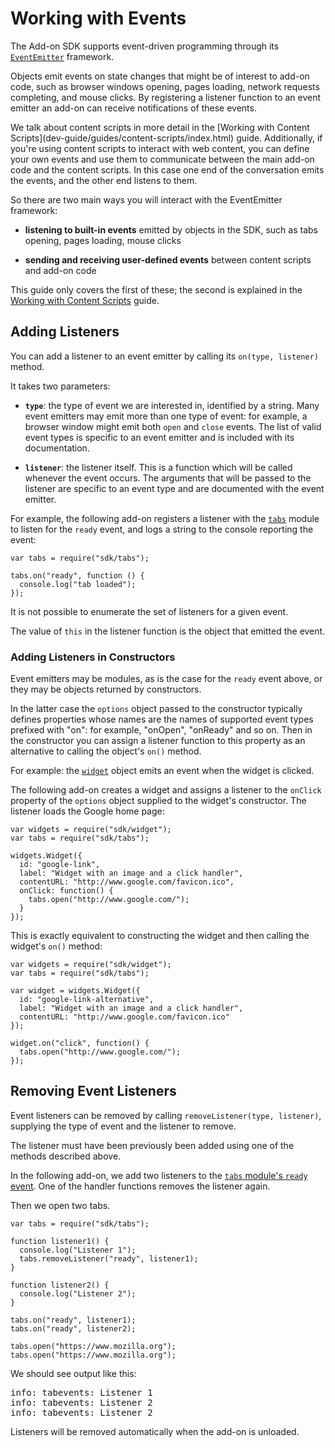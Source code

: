 <!-- This Source Code Form is subject to the terms of the Mozilla Public
   - License, v. 2.0. If a copy of the MPL was not distributed with this
   - file, You can obtain one at http://mozilla.org/MPL/2.0/. -->

# Working with Events #

The Add-on SDK supports event-driven programming through its
[`EventEmitter`](modules/sdk/deprecated/events.html) framework.

Objects emit events on state changes that might be of interest to add-on code,
such as browser windows opening, pages loading, network requests completing,
and mouse clicks. By registering a listener function to an event emitter an
add-on can receive notifications of these events.

<span class="aside">
We talk about content
scripts in more detail in the
[Working with Content Scripts](dev-guide/guides/content-scripts/index.html)
guide.</span>
Additionally, if you're using content scripts to interact with web content,
you can define your own events and use them to communicate between the main
add-on code and the content scripts. In this case one end of the conversation
emits the events, and the other end listens to them.

So there are two main ways you will interact with the EventEmitter
framework:

* **listening to built-in events** emitted by objects in the SDK, such as tabs
opening, pages loading, mouse clicks

* **sending and receiving user-defined events** between content scripts and
add-on code

This guide only covers the first of these; the second is explained in the
[Working with Content Scripts](dev-guide/guides/content-scripts/index.html)
guide.

## Adding Listeners ##

You can add a listener to an event emitter by calling its `on(type, listener)`
method.

It takes two parameters:

* **`type`**: the type of event we are interested in, identified by a string.
Many event emitters may emit more than one type of event: for example, a browser
window might emit both `open` and `close` events. The list of valid event types
is specific to an event emitter and is included with its documentation.

* **`listener`**: the listener itself. This is a function which will be called
whenever the event occurs. The arguments that will be passed to the listener
are specific to an event type and are documented with the event emitter.

For example, the following add-on registers a listener with the
[`tabs`](modules/sdk/tabs.html) module to
listen for the `ready` event, and logs a string to the console
reporting the event:

    var tabs = require("sdk/tabs");

    tabs.on("ready", function () {
      console.log("tab loaded");
    });

It is not possible to enumerate the set of listeners for a given event.

The value of `this` in the listener function is the object that emitted
the event.

### Adding Listeners in Constructors ###

Event emitters may be modules, as is the case for the `ready` event
above, or they may be objects returned by constructors.

In the latter case the `options` object passed to the constructor typically
defines properties whose names are the names of supported event types prefixed
with "on": for example, "onOpen", "onReady" and so on. Then in the constructor
you can assign a listener function to this property as an alternative to
calling the object's `on()` method.

For example: the [`widget`](modules/sdk/widget.html) object emits
an event when the widget is clicked.

The following add-on creates a widget and assigns a listener to the
`onClick` property of the `options` object supplied to the widget's
constructor. The listener loads the Google home page:

    var widgets = require("sdk/widget");
    var tabs = require("sdk/tabs");

    widgets.Widget({
      id: "google-link",
      label: "Widget with an image and a click handler",
      contentURL: "http://www.google.com/favicon.ico",
      onClick: function() {
        tabs.open("http://www.google.com/");
      }
    });

This is exactly equivalent to constructing the widget and then calling the
widget's `on()` method:

    var widgets = require("sdk/widget");
    var tabs = require("sdk/tabs");

    var widget = widgets.Widget({
      id: "google-link-alternative",
      label: "Widget with an image and a click handler",
      contentURL: "http://www.google.com/favicon.ico"
    });

    widget.on("click", function() {
      tabs.open("http://www.google.com/");
    });

## Removing Event Listeners ##

Event listeners can be removed by calling `removeListener(type, listener)`,
supplying the type of event and the listener to remove.

The listener must have been previously been added using one of the methods
described above.

In the following add-on, we add two listeners to the
[`tabs` module's `ready` event](modules/sdk/tabs.html#ready).
One of the handler functions removes the listener again.

Then we open two tabs.

    var tabs = require("sdk/tabs");

    function listener1() {
      console.log("Listener 1");
      tabs.removeListener("ready", listener1);
    }

    function listener2() {
      console.log("Listener 2");
    }

    tabs.on("ready", listener1);
    tabs.on("ready", listener2);

    tabs.open("https://www.mozilla.org");
    tabs.open("https://www.mozilla.org");

We should see output like this:

<pre>
info: tabevents: Listener 1
info: tabevents: Listener 2
info: tabevents: Listener 2
</pre>

Listeners will be removed automatically when the add-on is unloaded.

